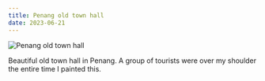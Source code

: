 ```yaml
---
title: Penang old town hall
date: 2023-06-21
---
```


![Penang old town hall](/230621-penang-town-hall.jpeg)

Beautiful old town hall in Penang. A group of tourists were over my shoulder the entire time I painted this.




